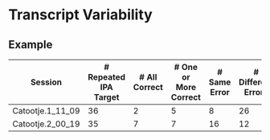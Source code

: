 # Transcript Variability

## Example

| Session | # Repeated IPA Target | # All Correct | # One or More Correct | # Same Error | # Different Errors | Avg Distance |
| --- | --- | --- | --- | --- | --- | --- |
| Catootje.1_11_09 | 36 | 2 | 5 | 8 | 26 | 2.11 |
| Catootje.2_00_19 | 35 | 7 | 7 | 16 | 12 | 1.16 |

